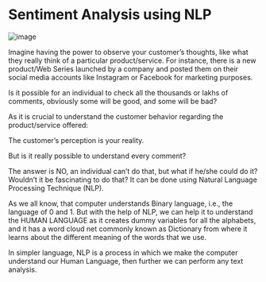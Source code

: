 # Sentiment Analysis using NLP
![image](https://user-images.githubusercontent.com/64132559/183254806-88b3b0e8-b99f-4cfe-9e2b-e6345e77154d.png)

Imagine having the power to observe your customer’s thoughts, like what they really think of a particular product/service.
For instance, there is a new product/Web Series  launched by a company and posted them on their social media accounts like Instagram or Facebook for marketing purposes.

Is it possible for an individual to check all the thousands or lakhs of comments, obviously some will be good, and some will be bad?

As it is crucial to understand the customer behavior regarding the product/service offered:

The customer’s perception is your reality.

But is it really possible to understand every comment?

The answer is NO, an individual can’t do that, but what if he/she could do it?
Wouldn’t it be fascinating to do that?
It can be done using Natural Language Processing Technique (NLP).

As we all know, that computer understands Binary language, i.e., the language of 0 and 1. But with the help of NLP, we can help it to understand the HUMAN LANGUAGE as it creates dummy variables for all the alphabets, and it has a word cloud net commonly known as Dictionary from where it learns about the different meaning of the words that we use.

In simpler language, NLP is a process in which we make the computer understand our Human Language, then further we can perform any text analysis.
